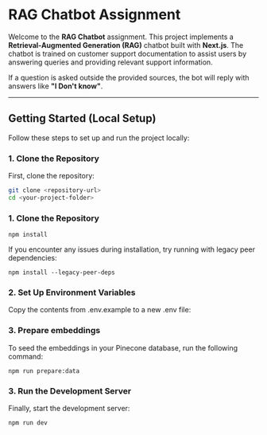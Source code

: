 # RAG Chatbot Assignment

Welcome to the **RAG Chatbot** assignment. This project implements a **Retrieval-Augmented Generation (RAG)** chatbot built with **Next.js**. The chatbot is trained on customer support documentation to assist users by answering queries and providing relevant support information.

If a question is asked outside the provided sources, the bot will reply with answers like **"I Don't know"**.

---

## Getting Started (Local Setup)

Follow these steps to set up and run the project locally:

### 1. Clone the Repository

First, clone the repository:

```bash
git clone <repository-url>
cd <your-project-folder>
```

### 1. Clone the Repository
```
npm install
```

If you encounter any issues during installation, try running with legacy peer dependencies:

```
npm install --legacy-peer-deps
```


### 2. Set Up Environment Variables
Copy the contents from .env.example to a new .env file:


### 3. Prepare embeddings

To seed the embeddings in your Pinecone database, run the following command:
```
npm run prepare:data
```

### 3. Run the Development Server

Finally, start the development server:
```
npm run dev
```